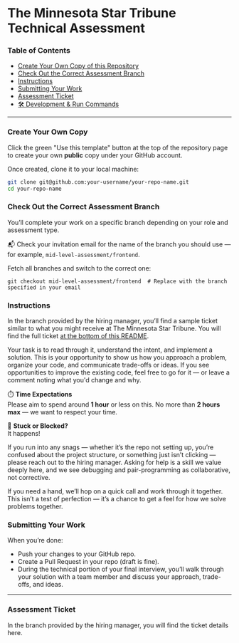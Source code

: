 # The Minnesota Star Tribune Technical Assessment

### Table of Contents

- [Create Your Own Copy of this Repository](#create-your-own-copy)
- [Check Out the Correct Assessment Branch](#check-out-the-correct-assessment-branch)
- [Instructions](#instructions)
- [Submitting Your Work](#submitting-your-work)
- [Assessment Ticket](#assessment-ticket)
- [🛠 Development & Run Commands](./dev.md)

---

### Create Your Own Copy

Click the green "Use this template" button at the top of the repository page to create your own **public** copy under your GitHub account.

Once created, clone it to your local machine:

```bash
git clone git@github.com:your-username/your-repo-name.git
cd your-repo-name
```

### Check Out the Correct Assessment Branch
You’ll complete your work on a specific branch depending on your role and assessment type.

📬 Check your invitation email for the name of the branch you should use — for example, `mid-level-assessment/frontend`.

Fetch all branches and switch to the correct one:

```
git checkout mid-level-assessment/frontend  # Replace with the branch specified in your email
```

### Instructions
In the branch provided by the hiring manager, you’ll find a sample ticket similar to what you might receive at The Minnesota Star Tribune. You will find the full ticket [at the bottom of this README](#assessment-ticket).

Your task is to read through it, understand the intent, and implement a solution. This is your opportunity to show us how you approach a problem, organize your code, and communicate trade-offs or ideas. If you see opportunities to improve the existing code, feel free to go for it — or leave a comment noting what you'd change and why.

⏱️ **Time Expectations**  
Please aim to spend around **1 hour** or less on this. No more than **2 hours max** — we want to respect your time.

💬 **Stuck or Blocked?**  
It happens!

If you run into any snags — whether it’s the repo not setting up, you’re confused about the project structure, or something just isn’t clicking — please reach out to the hiring manager. Asking for help is a skill we value deeply here, and we see debugging and pair-programming as collaborative, not corrective.

If you need a hand, we’ll hop on a quick call and work through it together. This isn’t a test of perfection — it’s a chance to get a feel for how we solve problems together.

### Submitting Your Work
When you’re done:

- Push your changes to your GitHub repo.
- Create a Pull Request in your repo (draft is fine).
- During the technical portion of your final interview, you’ll walk through your solution with a team member and discuss your approach, trade-offs, and ideas.

--- 

### Assessment Ticket

In the branch provided by the hiring manager, you will find the ticket details here.